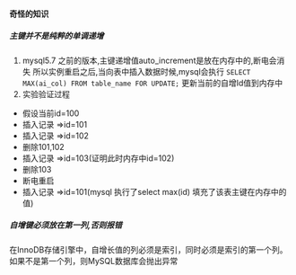 #### 奇怪的知识
##### 主键并不是纯粹的单调递增

1. mysql5.7 之前的版本,主键递增值auto_increment是放在内存中的,断电会消失 所以实例重启之后,当向表中插入数据时候,mysql会执行
``SELECT MAX(ai_col) FROM table_name FOR UPDATE;`` 更新当前的自增Id值到内存中
2. 实验验证过程
* 假设当前id=100
* 插入记录 =>id=101
* 插入记录 =>id=102
* 删除101,102
* 插入记录 =>id=103(证明此时内存中id=102)
* 删除103
* 断电重启
* 插入记录 =>id=101(mysql 执行了select max(id) 填充了该表主键在内存中的值)

##### 自增键必须放在第一列,否则报错

在InnoDB存储引擎中，自增长值的列必须是索引，同时必须是索引的第一个列。如果不是第一个列，则MySQL数据库会抛出异常
